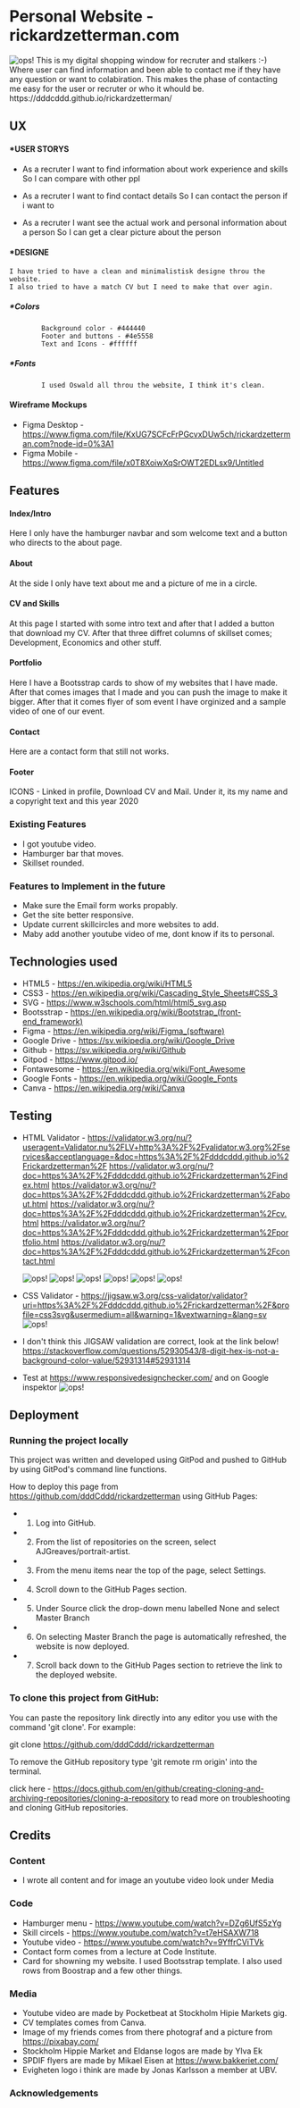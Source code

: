 # **Personal Website - rickardzetterman.com**

<img src="asset/image/responsive.png" alt="ops!">
        This is my digital shopping window for recruter and stalkers :-)
        Where user can find information and been able to contact me if they have any question or want to colabiration.
        This makes the phase of contacting me easy for the user or recruter or who it whould be. 
        https://dddcddd.github.io/rickardzetterman/

## **UX**

#### *USER STORYS

*   As a recruter 
    I want to find information about work experience and skills 
    So I can compare with other ppl 

*   As a recruter 
    I want to find contact details 
    So I can contact the person if i want to

*   As a recruter 
    I want see the actual work and personal information about a person
    So I can get a clear picture about the person

#### *DESIGNE 
    I have tried to have a clean and minimalistisk designe throu the website. 
    I also tried to have a match CV but I need to make that over agin.
##### *Colors 
            Background color - #444440
            Footer and buttons - #4e5558
            Text and Icons - #ffffff
##### *Fonts   
            I used Oswald all throu the website, I think it's clean.
#### **Wireframe Mockups**
* Figma Desktop - https://www.figma.com/file/KxUG7SCFcFrPGcvxDUw5ch/rickardzetterman.com?node-id=0%3A1
* Figma Mobile - https://www.figma.com/file/x0T8XoiwXqSrOWT2EDLsx9/Untitled

## **Features**

#### Index/Intro 
Here I only have the hamburger navbar and som welcome text and a button who directs to the about page.

#### About 
At the side I only have text about me and a picture of me in a circle. 

#### CV and Skills 
At this page I started with some intro text and after that I added a button that download my CV.
After that three diffret columns of skillset comes; Development, Economics and other stuff.

#### Portfolio
Here I have a Bootsstrap cards to show of my websites that I have made. After that comes images that I made and you can push the image to make it bigger.
After that it comes flyer of som event I have orginized and a sample video of one of our event.

#### Contact 
Here are a contact form that still not works.

#### Footer 
ICONS - Linked in profile, Download CV and Mail. 
Under it, its my name and a copyright text and this year 2020

### **Existing Features**
* I got youtube video. 
* Hamburger bar that moves.
* Skillset rounded.

### **Features to Implement in the future**
* Make sure the Email form works propably. 
* Get the site better responsive. 
* Update current skillcircles and more websites to add.
* Maby add another youtube video of me, dont know if its to personal.

## **Technologies used**
* HTML5  - https://en.wikipedia.org/wiki/HTML5
* CSS3  - https://en.wikipedia.org/wiki/Cascading_Style_Sheets#CSS_3
* SVG  - https://www.w3schools.com/html/html5_svg.asp
* Bootsstrap - https://en.wikipedia.org/wiki/Bootstrap_(front-end_framework)
* Figma - https://en.wikipedia.org/wiki/Figma_(software)
* Google Drive - https://sv.wikipedia.org/wiki/Google_Drive
* Github - https://sv.wikipedia.org/wiki/Github
* Gitpod - https://www.gitpod.io/
* Fontawesome - https://en.wikipedia.org/wiki/Font_Awesome
* Google Fonts - https://en.wikipedia.org/wiki/Google_Fonts
* Canva - https://en.wikipedia.org/wiki/Canva

## **Testing**

* HTML Validator - https://validator.w3.org/nu/?useragent=Validator.nu%2FLV+http%3A%2F%2Fvalidator.w3.org%2Fservices&acceptlanguage=&doc=https%3A%2F%2Fdddcddd.github.io%2Frickardzetterman%2F
                    https://validator.w3.org/nu/?doc=https%3A%2F%2Fdddcddd.github.io%2Frickardzetterman%2Findex.html
                    https://validator.w3.org/nu/?doc=https%3A%2F%2Fdddcddd.github.io%2Frickardzetterman%2Fabout.html
                    https://validator.w3.org/nu/?doc=https%3A%2F%2Fdddcddd.github.io%2Frickardzetterman%2Fcv.html
                    https://validator.w3.org/nu/?doc=https%3A%2F%2Fdddcddd.github.io%2Frickardzetterman%2Fportfolio.html
                    https://validator.w3.org/nu/?doc=https%3A%2F%2Fdddcddd.github.io%2Frickardzetterman%2Fcontact.html

    <img src="asset/image/rz.png" alt="ops!">
    <img src="asset/image/rz_about.png" alt="ops!">
    <img src="asset/image/rz_contact.png" alt="ops!">
    <img src="asset/image/rz_cv.png" alt="ops!">
    <img src="asset/image/rz_index.png" alt="ops!">
    <img src="asset/image/rz_portfolio.png" alt="ops!">

* CSS Validator - https://jigsaw.w3.org/css-validator/validator?uri=https%3A%2F%2Fdddcddd.github.io%2Frickardzetterman%2F&profile=css3svg&usermedium=all&warning=1&vextwarning=&lang=sv
                   <img src="asset/image/jigsaw.png" alt="ops!">
* I don't think this JIGSAW validation are correct, look at the link below!
https://stackoverflow.com/questions/52930543/8-digit-hex-is-not-a-background-color-value/52931314#52931314

* Test at https://www.responsivedesignchecker.com/ and on Google inspektor 
        <img src="asset/image/Test.png" alt="ops!">


## **Deployment**
### **Running the project locally**
This project was written and developed using GitPod and pushed to GitHub by using GitPod's command line functions.

How to deploy this page from https://github.com/dddCddd/rickardzetterman using GitHub Pages:

* 1. Log into GitHub.
* 2. From the list of repositories on the screen, select AJGreaves/portrait-artist.
* 3. From the menu items near the top of the page, select Settings.
* 4. Scroll down to the GitHub Pages section.
* 5. Under Source click the drop-down menu labelled None and select Master Branch
* 6. On selecting Master Branch the page is automatically refreshed, the website is now deployed.
* 7. Scroll back down to the GitHub Pages section to retrieve the link to the deployed website.

### To clone this project from GitHub:

You can paste the repository link directly into any editor you use with the command 'git clone'. For example:

git clone https://github.com/dddCddd/rickardzetterman

To remove the GitHub repository type 'git remote rm origin' into the terminal.

click here - https://docs.github.com/en/github/creating-cloning-and-archiving-repositories/cloning-a-repository to read more on troubleshooting and cloning GitHub repositories.

## **Credits**

### **Content**
* I wrote all content and for image an youtube video look under Media 

### **Code**
* Hamburger menu - https://www.youtube.com/watch?v=DZg6UfS5zYg
* Skill circels - https://www.youtube.com/watch?v=t7eHSAXW718
* Youtube video - https://www.youtube.com/watch?v=9YffrCViTVk
* Contact form comes from a lecture at Code Institute.
* Card for showning my website. I used Bootsstrap template. I also used rows from Boostrap and a few other things. 

### **Media**
* Youtube video are made by Pocketbeat at Stockholm Hipie Markets gig.
* CV templates comes from Canva.
* Image of my friends comes from there photograf and a picture from https://pixabay.com/
* Stockholm Hippie Market and Eldanse logos are made by Ylva Ek
* SPDIF flyers are made by Mikael Eisen at https://www.bakkeriet.com/
* Evigheten logo i think are made by Jonas Karlsson a member at UBV. 

### **Acknowledgements**

